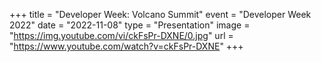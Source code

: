 +++
title = "Developer Week: Volcano Summit"
event = "Developer Week 2022"
date = "2022-11-08"
type = "Presentation"
image = "https://img.youtube.com/vi/ckFsPr-DXNE/0.jpg"
url = "https://www.youtube.com/watch?v=ckFsPr-DXNE"
+++